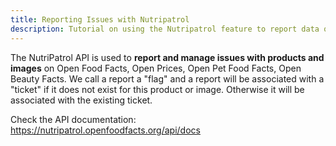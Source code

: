 ```yaml
---
title: Reporting Issues with Nutripatrol
description: Tutorial on using the Nutripatrol feature to report data quality issues in Open Food Facts, including API endpoints, report types, and implementation guidelines
---
```


The NutriPatrol API is used to **report and manage issues with products and images** on Open Food Facts, Open Prices, Open Pet Food Facts, Open Beauty Facts. We call a report a "flag" and a report will be associated with a "ticket" if it does not exist for this product or image. Otherwise it will be associated with the existing ticket.

Check the API documentation: https://nutripatrol.openfoodfacts.org/api/docs


